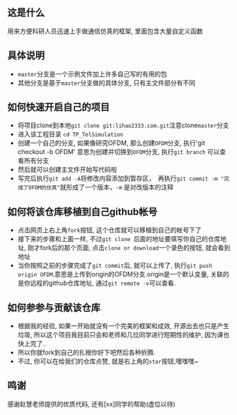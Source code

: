 ## 这是什么
用来方便科研人员迅速上手做通信仿真的框架, 里面包含大量自定义函数

## 具体说明
* `master`分支是一个示例文件加上许多自己写的有用的包  
* 其他分支是基于`master`分支做的具体分支, 只有主文件部分有不同

## 如何快速开启自己的项目
* 将项目clone到本地`git clone git:lihao2333.com.git`注意clone`master`分支
* 进入该工程目录 `cd TP_TelSimulation`
* 创建一个自己的分支, 如果像研究OFDM, 那么创建`OFDM`分支, 执行'git checkout -b OFDM' 意思为创建并切换到`OFDM`分支, 执行`git branch` 可以查看所有分支
* 然后就可以创建主文件开始写代码啦
* 写完后执行`git add -A`将修改内容添加到暂存区，　再执行`git commit -m "完成了OFDM的仿真"`就形成了一个版本，`-m` 是对改版本的注释

## 如何将该仓库移植到自己github帐号
* 点击网页上右上角`fork`按钮, 这个仓库就可以移植到自己的帐号下了
* 接下来的步骤和上面一样, 不过`git clone `后面的地址要填写你自己的仓库地址, 刚才fork后的那个页面, 点击`clone or download`一个录色的按钮, 就会看到地址
* 当你按照之前的步骤完成了`git commit`后, 就可以上传了, 执行`git push origin OFDM`.意思是上传到origin的OFDM分支.origin是一个默认变量, 关联的是你远程的github仓库地址, 通过`git remote -v`可以查看. 

## 如何参参与贡献该仓库
* 根据我的经验, 如果一开始就没有一个完美的框架和成效, 开源出去也只是产生垃圾, 所以这个项目我目前只会和老师和几位同学进行短期性的维护, 因为课也快上完了..
* 所以你就fork到自己的扎根你好下吧然后各种折腾.
* 不过, 你可以在给我们的仓库点赞, 就是右上角的`star`按钮,嘿嘿嘿~

## 鸣谢
感谢赵慧老师提供的优质代码, 还有[xx]同学的帮助(虚位以待)
